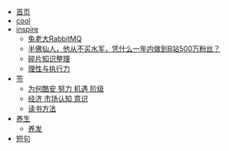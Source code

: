 - [首页](/)
- [cool](2021年09月03日)
- [inspire](inspire/index.md)
    - [兔老大RabbitMQ](inspire/兔老大RabbitMQ.md)
    - [半佛仙人，他从不买水军，凭什么一年内做到B站500万粉丝？](inspire/半佛仙人.md)
    - [碎片知识整理](inspire/碎片知识整理.md)
    - [理性与执行力](inspire/rational)
- [签]()
    - [为何酷安 努力 机遇 阶级](cpost/31024382)
    - [经济 市场认知 意识](cpost/31346701)
    - [读书方法](cpost/read)
- [养生]()
    - [养发](preserve/养发)
- [短句](Allove) 

<footer id="mb-footer"></footer>
